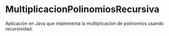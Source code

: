 # MultiplicacionPolinomiosRecursiva
Aplicación en Java que implementa la multiplicación de polinomios usando recursividad.
